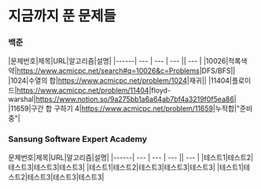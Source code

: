 # 지금까지 푼 문제들

### 백준
|문제번호|제목|URL|알고리즘|설명|
|------|  ---  |  --- | --- || --- |
|10026|적록색약|<https://www.acmicpc.net/search#q=10026&c=Problems>|DFS/BFS||
|1024|수열의 합|<https://www.acmicpc.net/problem/1024>|재귀||
|11404|플로이드|<https://www.acmicpc.net/problem/11404>|floyd-warshal|<https://www.notion.so/9a275bb1a6a64ab7bf4a3219f0f5ea86>|
|11659|구간 합 구하기 4|<https://www.acmicpc.net/problem/11659>|누적합|"준비중"|

### Sansung Software Expert Academy
문제번호|제목|URL|알고리즘|설명|
|------|  ---  |  --- | --- || --- |
|테스트1|테스트2|테스트3|테스트3|테스트3|
|테스트1|테스트2|테스트3|테스트3|테스트3|
|테스트1|테스트2|테스트3|테스트3|테스트3|

